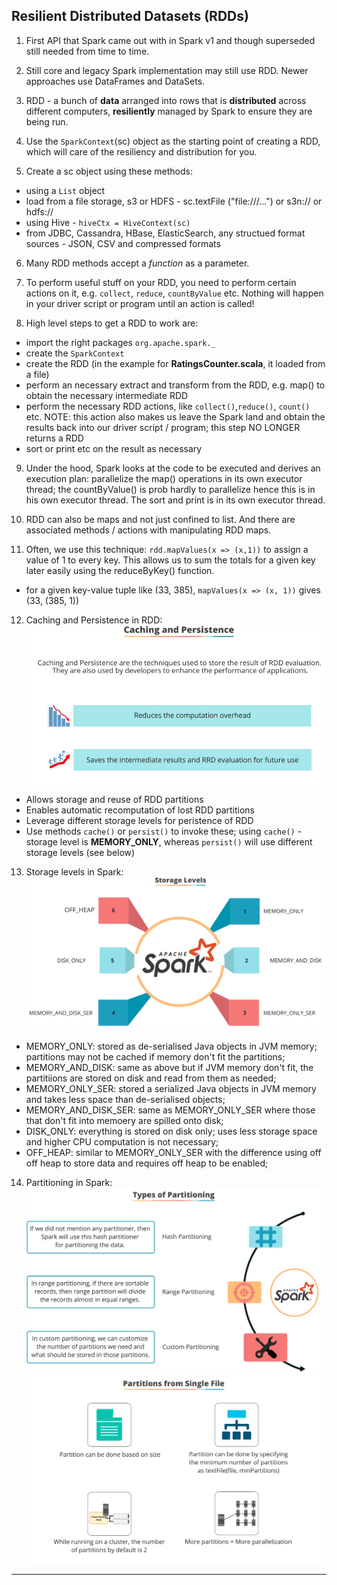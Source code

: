 
## Resilient Distributed Datasets (RDDs) ##
1. First API that Spark came out with in Spark v1 and though superseded still needed from time to time.

1. Still core and legacy Spark implementation may still use RDD. Newer approaches use DataFrames and DataSets.

1. RDD - a bunch of **data** arranged into rows that is **distributed** across different computers, **resiliently** managed by Spark to ensure they are being run.

1. Use the `SparkContext`(sc) object as the starting point of creating a RDD, which will care of the resiliency and distribution for you.

1. Create a sc object using these methods:
- using a `List` object
- load from a file storage, s3 or HDFS - sc.textFile ("file:///...") or s3n:// or hdfs://
- using Hive - `hiveCtx = HiveContext(sc)`
- from JDBC, Cassandra, HBase, ElasticSearch, any structued format sources - JSON, CSV and compressed formats

6. Many RDD methods accept a *function* as a parameter.

1. To perform useful stuff on your RDD, you need to perform certain actions on it, e.g. `collect`, `reduce`, `countByValue` etc. Nothing will happen in your driver script or program until an action is called!

1. High level steps to get a RDD to work are:
- import the right packages `org.apache.spark._`
- create the `SparkContext`
- create the RDD (in the example for **RatingsCounter.scala**, it loaded from a file)
- perform an necessary extract and transform from the RDD, e.g. map() to obtain the necessary intermediate RDD
- perform the necessary RDD actions, like `collect()`,`reduce()`, `count()` etc. NOTE: this action also makes us leave the Spark land and obtain the results back into our driver script / program; this step NO LONGER returns a RDD
- sort or print etc on the result as necessary

9. Under the hood, Spark looks at the code to be executed and derives an execution plan: parallelize the map() operations in its own executor thread; the countByValue() is prob hardly to parallelize hence this is in his own executor thread. The sort and print is in its own executor thread.

1. RDD can also be maps and not just confined to list. And there are associated methods / actions with manipulating RDD maps.

1. Often, we use this technique: `rdd.mapValues(x => (x,1))` to assign a value of 1 to every key. This allows us to sum the totals for a given key later easily using the reduceByKey() function.
- for a given key-value tuple like (33, 385), `mapValues(x => (x, 1))` gives (33, (385, 1))

12. Caching and Persistence in RDD:  
![Spark Components](./img/rdd-caching-and-persistence.png)
- Allows storage and reuse of RDD partitions
- Enables automatic recomputation of lost RDD partitions
- Leverage different storage levels for peristence of RDD
- Use methods `cache()` or `persist()` to invoke these; using `cache()` - storage level is **MEMORY_ONLY**, whereas `persist()` will use different storage levels (see below)

13. Storage levels in Spark:  
![Spark Components](./img/spark-storage-levels.png)
- MEMORY_ONLY: stored as de-serialised Java objects in JVM memory; partitions may not be cached if memory don't fit the partitions;
- MEMORY_AND_DISK: same as above but if JVM memory don't fit, the partitiions are stored on disk and read from them as needed;
- MEMORY_ONLY_SER: stored a serialized Java objects in JVM memory and takes less space than de-serialised objects;
- MEMORY_AND_DISK_SER: same as MEMORY_ONLY_SER where those that don't fit into memoery are spilled onto disk;
- DISK_ONLY: everything is stored on disk only; uses less storage space and higher CPU computation is not necessary;
- OFF_HEAP: similar to MEMORY_ONLY_SER with the difference using off off heap to store data and requires off heap to be enabled;

14. Partitioning in Spark:  
![Spark Components](./img/spark-partitioning-concepts-1.png)  
![Spark Components](./img/spark-partitioning-concepts-2.png)
---